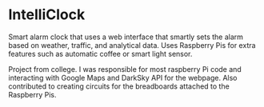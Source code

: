 # IntelliClock
Smart alarm clock that uses a web interface that smartly sets the alarm based on weather, traffic, and analytical data. Uses Raspberry Pis for extra features such as automatic coffee or smart light sensor.

Project from college. I was responsible for most raspberry Pi code and interacting with Google Maps and DarkSky API for the webpage. Also contributed to creating circuits for the breadboards attached to the Raspberry Pis.

